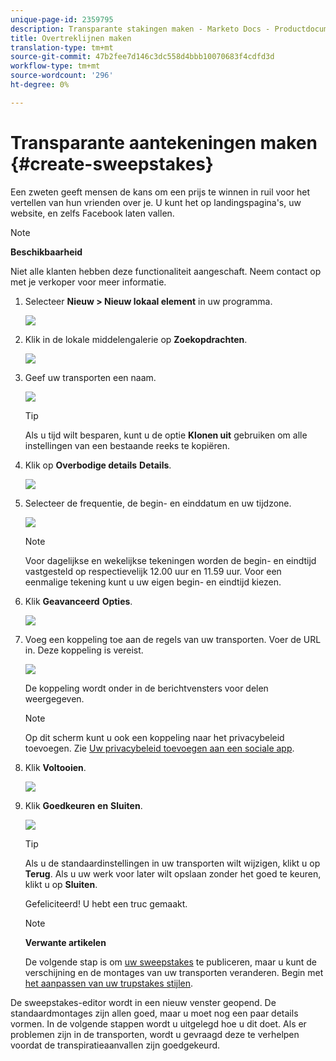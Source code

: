 ```yaml
---
unique-page-id: 2359795
description: Transparante stakingen maken - Marketo Docs - Productdocumentatie
title: Overtreklijnen maken
translation-type: tm+mt
source-git-commit: 47b2fee7d146c3dc558d4bbb10070683f4cdfd3d
workflow-type: tm+mt
source-wordcount: '296'
ht-degree: 0%

---
```



# Transparante aantekeningen maken {#create-sweepstakes}

Een zweten geeft mensen de kans om een prijs te winnen in ruil voor het vertellen van hun vrienden over je. U kunt het op landingspagina&#39;s, uw website, en zelfs Facebook laten vallen.

>[!NOTE]
>
>**Beschikbaarheid**
>
>Niet alle klanten hebben deze functionaliteit aangeschaft. Neem contact op met je verkoper voor meer informatie.

1. Selecteer **Nieuw > Nieuw lokaal element** in uw programma.

   ![](assets/image2014-9-25-17-3a29-3a20.png)

1. Klik in de lokale middelengalerie op **Zoekopdrachten**.

   ![](assets/image2014-9-25-17-3a29-3a31.png)

1. Geef uw transporten een naam.

   ![](assets/image2014-9-25-17-3a29-3a50.png)

   >[!TIP]
   >
   >Als u tijd wilt besparen, kunt u de optie **Klonen uit** gebruiken om alle instellingen van een bestaande reeks te kopiëren.

1. Klik op **Overbodige details** **Details**.

   ![](assets/image2014-9-25-17-3a32-3a37.png)

1. Selecteer de frequentie, de begin- en einddatum en uw tijdzone.

   ![](assets/image2014-9-25-17-3a32-3a43.png)

   >[!NOTE]
   >
   >Voor dagelijkse en wekelijkse tekeningen worden de begin- en eindtijd vastgesteld op respectievelijk 12.00 uur en 11.59 uur. Voor een eenmalige tekening kunt u uw eigen begin- en eindtijd kiezen.

1. Klik **Geavanceerd** **Opties**.

   ![](assets/image2014-9-25-17-3a33-3a19.png)

1. Voeg een koppeling toe aan de regels van uw transporten. Voer de URL in. Deze koppeling is vereist.

   ![](assets/image2014-9-25-17-3a33-3a30.png)

   De koppeling wordt onder in de berichtvensters voor delen weergegeven.

   >[!NOTE]
   >
   >Op dit scherm kunt u ook een koppeling naar het privacybeleid toevoegen. Zie [Uw privacybeleid toevoegen aan een sociale app](../../../../product-docs/demand-generation/social/social-functions/add-your-privacy-policy-to-a-social-app.md).

1. Klik **Voltooien**.

   ![](assets/image2014-9-25-17-3a34-3a2.png)

1. Klik **Goedkeuren** **en** **Sluiten**.

   ![](assets/image2014-9-25-17-3a34-3a15.png)

   >[!TIP]
   >
   >Als u de standaardinstellingen in uw transporten wilt wijzigen, klikt u op **Terug**. Als u uw werk voor later wilt opslaan zonder het goed te keuren, klikt u op **Sluiten**.

   Gefeliciteerd! U hebt een truc gemaakt.

   >[!NOTE]
   >
   >**Verwante artikelen**
   >
   >De volgende stap is om [uw sweepstakes](publish-a-sweepstakes.md) te publiceren, maar u kunt de verschijning en de montages van uw transporten veranderen. Begin met [het aanpassen van uw trupstakes stijlen](customize-sweepstakes-styles.md).

De sweepstakes-editor wordt in een nieuw venster geopend. De standaardmontages zijn allen goed, maar u moet nog een paar details vormen. In de volgende stappen wordt u uitgelegd hoe u dit doet.                    Als er problemen zijn in de transporten, wordt u gevraagd deze te verhelpen voordat de transpiratieaanvallen zijn goedgekeurd.